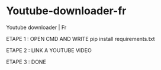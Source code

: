 # Youtube-downloader-fr
Youtube downloader | Fr

ETAPE 1 : OPEN CMD AND WRITE 
pip install requirements.txt

ETAPE 2 : LINK A YOUTUBE VIDEO


ETAPE 3 : DONE
